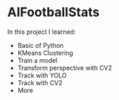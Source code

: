 # AIFootballStats
 
In this project I learned:

+ Basic of Python
+ KMeans Clustering
+ Train a model
+ Transform perspective with CV2
+ Track with YOLO
+ Track with CV2
+ More
